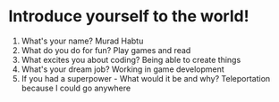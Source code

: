 # Introduce yourself to the world!

1. What's your name?
Murad Habtu
2. What do you do for fun?
Play games and read
3. What excites you about coding?
Being able to create things
4. What's your dream job?
Working in game development
5. If you had a superpower - What would it be and why?
Teleportation because I could go anywhere